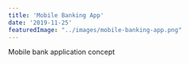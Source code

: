 ```yaml
---
title: 'Mobile Banking App'
date: '2019-11-25'
featuredImage: "../images/mobile-banking-app.png"
---
```


Mobile bank application concept